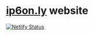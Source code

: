 # [ip6on.ly](https://www.ip6on.ly) website
[![Netlify Status](https://api.netlify.com/api/v1/badges/268c734f-31cb-41e4-a5bc-29be89a0e8ca/deploy-status)](https://app.netlify.com/sites/ip6only/deploys)
